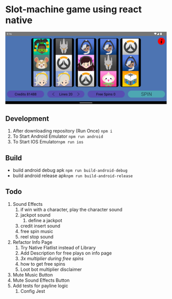 # Slot-machine game using react native

![ScreenShot](https://github.com/SLYROOKO/Slot-Machine/blob/main/assets/ScreenShot.png?raw=true)

## Development

1. After downloading repository (Run Once) ```npm i```
2. To Start Android Emulator ```npm run android```
3. To Start IOS Emulator```npm run ios```

## Build

- build android debug apk ```npm run build-android-debug```
- build android release apk```npm run build-android-release```

## Todo

1. Sound Effects
   1. if win with a character, play the character sound
   2. jackpot sound
      1. define a jackpot
   3. credit insert sound
   4. free spin music
   5. reel stop sound
2. Refactor Info Page
   1. Try Native Flatlist instead of Library
   2. Add Description for free plays on info page
   3. *3x multiplier during free spins*
   4. how to get free spins
   5. Loot bot multiplier disclaimer
3. Mute Music Button
4. Mute Sound Effects Button
5. Add tests for payline logic
    1. Config Jest
